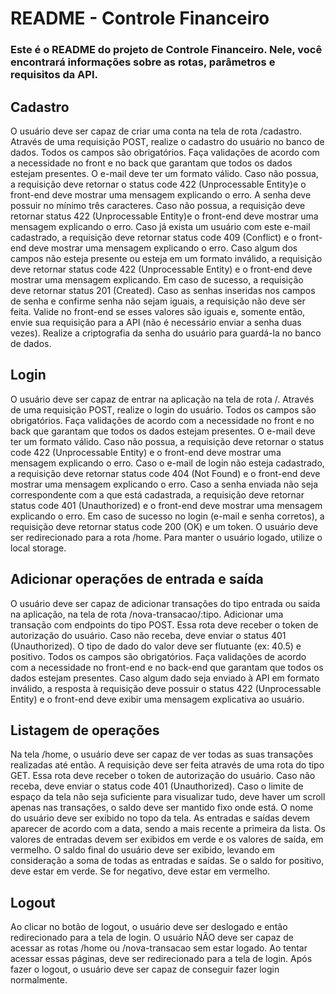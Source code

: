 # README - Controle Financeiro
### Este é o README do projeto de Controle Financeiro. Nele, você encontrará informações sobre as rotas, parâmetros e requisitos da API.

## Cadastro
 O usuário deve ser capaz de criar uma conta na tela de rota /cadastro.
 Através de uma requisição POST, realize o cadastro do usuário no banco de dados.
 Todos os campos são obrigatórios. Faça validações de acordo com a necessidade no front e no back que garantam que todos os dados estejam presentes.
 O e-mail deve ter um formato válido. Caso não possua, a requisição deve retornar o status code 422 (Unprocessable Entity)e o front-end deve mostrar uma mensagem explicando o erro.
 A senha deve possuir no mínimo três caracteres. Caso não possua, a requisição deve retornar status 422 (Unprocessable Entity)e o front-end deve mostrar uma mensagem explicando o erro.
 Caso já exista um usuário com este e-mail cadastrado, a requisição deve retornar status code 409 (Conflict) e o front-end deve mostrar uma mensagem explicando o erro.
 Caso algum dos campos não esteja presente ou esteja em um formato inválido, a requisição deve retornar status code 422 (Unprocessable Entity) e o front-end deve mostrar uma mensagem explicando.
 Em caso de sucesso, a requisição deve retornar status 201 (Created).
 Caso as senhas inseridas nos campos de senha e confirme senha não sejam iguais, a requisição não deve ser feita. Valide no front-end se esses valores são iguais e, somente então, envie sua requisição para a API (não é necessário enviar a senha duas vezes).
 Realize a criptografia da senha do usuário para guardá-la no banco de dados.
## Login
 O usuário deve ser capaz de entrar na aplicação na tela de rota /.
 Através de uma requisição POST, realize o login do usuário.
 Todos os campos são obrigatórios. Faça validações de acordo com a necessidade no front e no back que garantam que todos os dados estejam presentes.
 O e-mail deve ter um formato válido. Caso não possua, a requisição deve retornar o status code 422 (Unprocessable Entity) e o front-end deve mostrar uma mensagem explicando o erro.
 Caso o e-mail de login não esteja cadastrado, a requisição deve retornar status code 404 (Not Found) e o front-end deve mostrar uma mensagem explicando o erro.
 Caso a senha enviada não seja correspondente com a que está cadastrada, a requisição deve retornar status code 401 (Unauthorized) e o front-end deve mostrar uma mensagem explicando o erro.
 Em caso de sucesso no login (e-mail e senha corretos), a requisição deve retornar status code 200 (OK) e um token. O usuário deve ser redirecionado para a rota /home.
 Para manter o usuário logado, utilize o local storage.
## Adicionar operações de entrada e saída
 O usuário deve ser capaz de adicionar transações do tipo entrada ou saida na aplicação, na tela de rota /nova-transacao/:tipo.
 Adicionar uma transação com endpoints do tipo POST.
 Essa rota deve receber o token de autorização do usuário. Caso não receba, deve enviar o status 401 (Unauthorized).
 O tipo de dado do valor deve ser flutuante (ex: 40.5) e positivo.
 Todos os campos são obrigatórios. Faça validações de acordo com a necessidade no front-end e no back-end que garantam que todos os dados estejam presentes.
 Caso algum dado seja enviado à API em formato inválido, a resposta à requisição deve possuir o status 422 (Unprocessable Entity) e o front-end deve exibir uma mensagem explicativa ao usuário.
## Listagem de operações
 Na tela /home, o usuário deve ser capaz de ver todas as suas transações realizadas até então. A requisição deve ser feita através de uma rota do tipo GET.
 Essa rota deve receber o token de autorização do usuário. Caso não receba, deve enviar o status code 401 (Unauthorized).
 Caso o limite de espaço da tela não seja suficiente para visualizar tudo, deve haver um scroll apenas nas transações, o saldo deve ser mantido fixo onde está.
 O nome do usuário deve ser exibido no topo da tela.
 As entradas e saídas devem aparecer de acordo com a data, sendo a mais recente a primeira da lista.
 Os valores de entradas devem ser exibidos em verde e os valores de saída, em vermelho.
 O saldo final do usuário deve ser exibido, levando em consideração a soma de todas as entradas e saídas.
 Se o saldo for positivo, deve estar em verde. Se for negativo, deve estar em vermelho.
## Logout
 Ao clicar no botão de logout, o usuário deve ser deslogado e então redirecionado para a tela de login.
 O usuário NÃO deve ser capaz de acessar as rotas /home ou /nova-transacao sem estar logado. Ao tentar acessar essas páginas, deve ser redirecionado para a tela de login.
 Após fazer o logout, o usuário deve ser capaz de conseguir fazer login normalmente.

